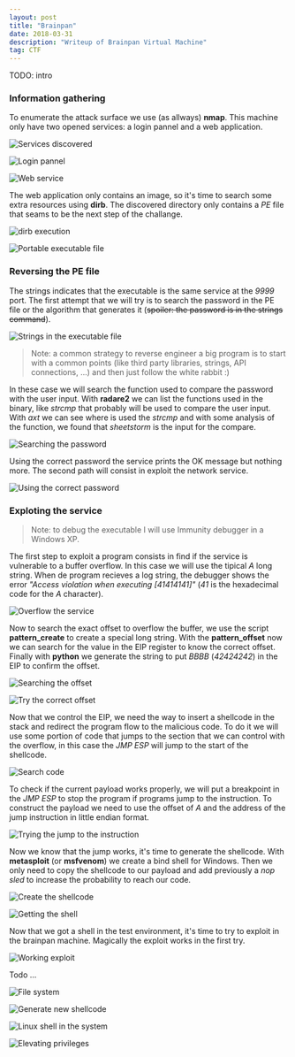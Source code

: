 ```yaml
---
layout: post
title: "Brainpan"
date: 2018-03-31 
description: "Writeup of Brainpan Virtual Machine"
tag: CTF
---   
```


TODO: intro

### Information gathering

To enumerate the attack surface we use (as allways) **nmap**. This machine only have two opened services: a login pannel and a web application.

![](/images/posts/Brainpan/img1.png "Services discovered")

![](/images/posts/Brainpan/img2.png "Login pannel ")

![](/images/posts/Brainpan/img3.png "Web service")

The web application only contains an image, so it's time to search some extra resources using **dirb**. The discovered directory only contains a *PE* file that seams to be the next step of the challange.

![](/images/posts/Brainpan/img4.png "dirb execution")

![](/images/posts/Brainpan/img5.png "Portable executable file")

### Reversing the PE file 

The strings indicates that the executable is the same service at the *9999* port. The first attempt that we will try is to search the password in the PE file or the algorithm that generates it (~~spoiler: the password is in the strings command~~).

![](/images/posts/Brainpan/img6.png "Strings in the executable file")

>Note: a common strategy to reverse engineer a big program is to start with a common points (like third party libraries, strings, API connections, ...) and then just follow the white rabbit :)

In these case we will search the function used to compare the password with the user input. With **radare2** we can list the functions used in the binary, like *strcmp* that probably will be used to compare the user input.
With *axt* we can see where is used the *strcmp* and with some analysis of the function, we found that *sheetstorm* is the input for the compare.

![](/images/posts/Brainpan/img7.png "Searching the password")

Using the correct password the service prints the OK message but nothing more. The second path will consist in exploit the network service. 

![](/images/posts/Brainpan/img8.png "Using the correct password")

### Exploting the service

>Note: to debug the executable I will use Immunity debugger in a Windows XP.

The first step to exploit a program consists in find if the service is vulnerable to a buffer overflow. In this case we will use the tipical *A* long string. When de program recieves a log string, the debugger shows the error *"Access violation when executing [41414141]"* (*41* is the hexadecimal code for the *A* character).

![](/images/posts/Brainpan/img9.png "Overflow the service")

Now to search the exact offset to overflow the buffer, we use the script **pattern\_create** to create a special long string. With the **pattern\_offset** now we can search for the value in the EIP register to know the correct offset. Finally with **python** we generate the string to put *BBBB* (*42424242*) in the EIP to confirm the offset.

![](/images/posts/Brainpan/img10.png "Searching the offset")

![](/images/posts/Brainpan/img11.png "Try the correct offset")

Now that we control the EIP, we need the way to insert a shellcode in the stack and redirect the program flow to the malicious code. To do it we will use some portion of code that jumps to the section that we can control with the overflow, in this case the *JMP ESP* will jump to the start of the shellcode.

![](/images/posts/Brainpan/img12.png "Search code")

To check if the current payload works properly, we will put a breakpoint in the *JMP ESP* to stop the program if programs jump to the instruction. To construct the payload we need to use the offset of *A* and the address of the jump instruction in little endian format.

![](/images/posts/Brainpan/img13.png "Trying the jump to the instruction")

Now we know that the jump works, it's time to generate the shellcode. With **metasploit** (or **msfvenom**) we create a bind shell for Windows. Then we only need to copy the shellcode to our payload and add previously a *nop sled* to increase the probability to reach our code.

![](/images/posts/Brainpan/img14.png "Create the shellcode")

![](/images/posts/Brainpan/img15.png "Getting the shell")

Now that we got a shell in the test environment, it's time to try to exploit in the brainpan machine. Magically the exploit works in the first try.

![](/images/posts/Brainpan/img16.png "Working exploit")

Todo ...

![](/images/posts/Brainpan/img17.png "File system")

![](/images/posts/Brainpan/img18.png "Generate new shellcode")

![](/images/posts/Brainpan/img19.png "Linux shell in the system")

![](/images/posts/Brainpan/img20.png "Elevating privileges")



